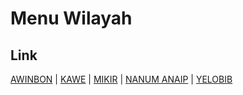# Menu Wilayah

## Link

[AWINBON](https://github.com/gigit-pemilu/pemilu-2024-95-papua-pegunungan/tree/main/pilpres/hitung-suara/sub/95-papua-pegunungan/sub/02-kab-pegunungan-bintang/sub/18-awinbon/sub/2001-awinbon)
 | 
[KAWE](https://github.com/gigit-pemilu/pemilu-2024-95-papua-pegunungan/tree/main/pilpres/hitung-suara/sub/95-papua-pegunungan/sub/02-kab-pegunungan-bintang/sub/18-awinbon/sub/2004-kawe)
 | 
[MIKIR](https://github.com/gigit-pemilu/pemilu-2024-95-papua-pegunungan/tree/main/pilpres/hitung-suara/sub/95-papua-pegunungan/sub/02-kab-pegunungan-bintang/sub/18-awinbon/sub/2003-mikir)
 | 
[NANUM ANAIP](https://github.com/gigit-pemilu/pemilu-2024-95-papua-pegunungan/tree/main/pilpres/hitung-suara/sub/95-papua-pegunungan/sub/02-kab-pegunungan-bintang/sub/18-awinbon/sub/2002-nanum-anaip)
 | 
[YELOBIB](https://github.com/gigit-pemilu/pemilu-2024-95-papua-pegunungan/tree/main/pilpres/hitung-suara/sub/95-papua-pegunungan/sub/02-kab-pegunungan-bintang/sub/18-awinbon/sub/2005-yelobib)

